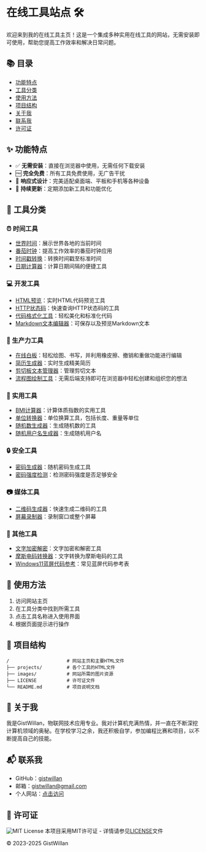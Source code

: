 # 在线工具站点 🛠️

欢迎来到我的在线工具主页！这是一个集成多种实用在线工具的网站，无需安装即可使用，帮助您提高工作效率和解决日常问题。

## 📚 目录
- [功能特点](#✨-功能特点)
- [工具分类](#🔧-工具分类)
- [使用方法](#📖-使用方法)
- [项目结构](#📂-项目结构)
- [关于我](#👤-关于我)
- [联系我](#📬-联系我)
- [许可证](#📜-许可证)

## ✨ 功能特点

- ✅ **无需安装**：直接在浏览器中使用，无需任何下载安装
- 🆓 **完全免费**：所有工具免费使用，无广告干扰
- 📱 **响应式设计**：完美适配桌面端、平板和手机等各种设备
- 🔄 **持续更新**：定期添加新工具和功能优化

## 🔧 工具分类

### ⏰ 时间工具
- [世界时间](projects/time.html)：展示世界各地的当前时间
- [番茄时钟](projects/tomato.html)：提高工作效率的番茄时钟应用
- [时间戳转换](projects/tt.html)：转换时间戳至标准时间
- [日期计算器](projects/date.html)：计算日期间隔的便捷工具

### 💻 开发工具
- [HTML预览](projects/preview.html)：实时HTML代码预览工具
- [HTTP状态码](projects/http.html)：快速查询HTTP状态码的工具
- [代码格式化工具](projects/formatter.html)：轻松美化和标准化代码
- [Markdown文本编辑器](projects/markdown.html)：可保存以及预览Markdown文本

### 🚀 生产力工具
- [在线白板](projects/whiteboard.html)：轻松绘图、书写，并利用橡皮擦、撤销和重做功能进行编辑
- [简历生成器](projects/resume.html)：实时生成精美简历
- [剪切板文本管理器](projects/pasteboard.html)：管理剪切文本
- [流程图绘制工具](projects/mindmap.html)：无需后端支持即可在浏览器中轻松创建和组织您的想法

### 🔢 实用工具
- [BMI计算器](projects/bmi.html)：计算体质指数的实用工具
- [单位转换器](projects/unit_conversion.html)：单位换算工具，包括长度、重量等单位
- [随机数生成器](projects/number.html)：生成随机数的工具
- [随机用户名生成器](projects/username.html)：生成随机用户名

### 🔒 安全工具
- [密码生成器](projects/password.html)：随机密码生成工具
- [密码强度检测](projects/lock.html)：检测密码强度是否足够安全

### 📷 媒体工具
- [二维码生成器](projects/qrcode.html)：快速生成二维码的工具
- [屏幕录制器](projects/screenrecord.html)：录制窗口或整个屏幕

### 🔬 其他工具
- [文字加密解密](projects/text.html)：文字加密和解密工具
- [摩斯电码转换器](projects/morse.html)：文字转换为摩斯电码的工具
- [Windows11蓝屏代码参考](projects/bluescreen.html)：常见蓝屏代码参考表

## 📖 使用方法

1. 访问网站主页
2. 在工具分类中找到所需工具
3. 点击工具名称进入使用界面
4. 根据页面提示进行操作

## 📂 项目结构

```
/                     # 网站主页和主要HTML文件
├── projects/         # 各个工具的HTML文件
├── images/           # 网站所需的图片资源
├── LICENSE           # 许可证文件
└── README.md         # 项目说明文档
```

## 👤 关于我

我是GistWillan，物联网技术应用专业。我对计算机充满热情，并一直在不断深挖计算机领域的奥秘。在学校学习之余，我还积极自学，参加编程比赛和项目，以不断提高自己的技能。

## 📬 联系我

- GitHub：[gistwillan](https://github.com/gistwillan)
- 邮箱：[gistwillan@gmail.com](mailto:gistwillan@gmail.com)
- 个人网站：[点击访问](https://gistwillan.github.io/practice)

## 📜 许可证

![MIT License](https://img.shields.io/badge/license-MIT-green.svg)
本项目采用MIT许可证 - 详情请参见[LICENSE](LICENSE)文件

&copy; 2023-2025 GistWillan
